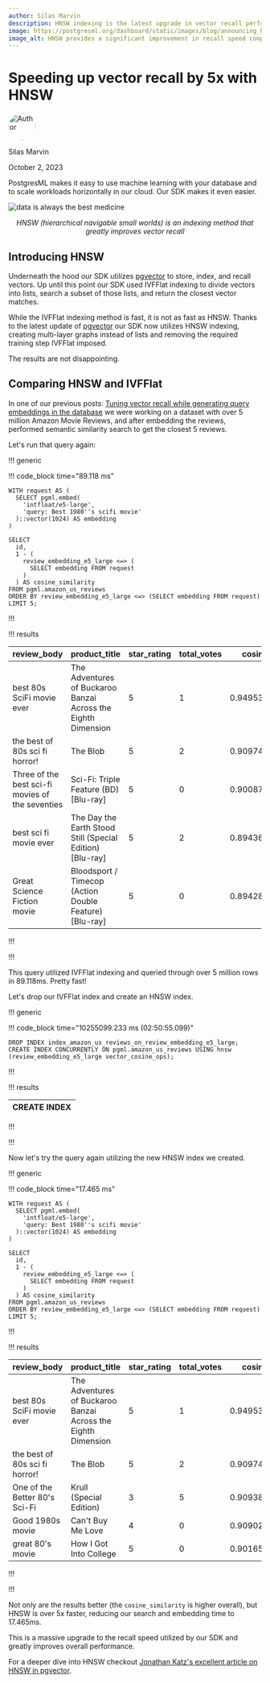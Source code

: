 ```yaml
---
author: Silas Marvin
description: HNSW indexing is the latest upgrade in vector recall performance. In this post we announce our updated SDK that utilizes HNSW indexing to give world class performance in vector search.
image: https://postgresml.org/dashboard/static/images/blog/announcing_hnsw_support.webp
image_alt: HNSW provides a significant improvement in recall speed compared to IVFFlat 
---
```


# Speeding up vector recall by 5x with HNSW

<div class="d-flex align-items-center mb-4">
  <img width="54px" height="54px" src="/dashboard/static/images/team/silas.jpg" style="border-radius: 50%;" alt="Author" />
  <div class="ps-3 d-flex justify-content-center flex-column">
    <p class="m-0">Silas Marvin</p>
    <p class="m-0">October 2, 2023</p>
  </div>
</div>

PostgresML makes it easy to use machine learning with your database and to scale workloads horizontally in our cloud. Our SDK makes it even easier.

<img src="/dashboard/static/images/blog/announcing_hnsw_support.webp" alt="data is always the best medicine" />
<center><p><i>HNSW (hierarchical navigable small worlds) is an indexing method that greatly improves vector recall</i></p></center>

## Introducing HNSW

Underneath the hood our SDK utilizes [pgvector](https://github.com/pgvector/pgvector) to store, index, and recall vectors. Up until this point our SDK used IVFFlat indexing to divide vectors into lists, search a subset of those lists, and return the closest vector matches.

While the IVFFlat indexing method is fast, it is not as fast as HNSW. Thanks to the latest update of [pgvector](https://github.com/pgvector/pgvector) our SDK now utilizes HNSW indexing, creating multi-layer graphs instead of lists and removing the required training step IVFFlat imposed.

The results are not disappointing.

## Comparing HNSW and IVFFlat

In one of our previous posts: [Tuning vector recall while generating query embeddings in the database](/blog/tuning-vector-recall-while-generating-query-embeddings-in-the-database) we were working on a dataset with over 5 million Amazon Movie Reviews, and after embedding the reviews, performed semantic similarity search to get the closest 5 reviews.

Let's run that query again:

!!! generic

!!! code_block time="89.118 ms"

```postgresql
WITH request AS (
  SELECT pgml.embed(
    'intfloat/e5-large',
    'query: Best 1980''s scifi movie'
  )::vector(1024) AS embedding
)

SELECT
  id,
  1 - (
    review_embedding_e5_large <=> (
      SELECT embedding FROM request
    )
  ) AS cosine_similarity
FROM pgml.amazon_us_reviews
ORDER BY review_embedding_e5_large <=> (SELECT embedding FROM request)
LIMIT 5;
```

!!!

!!! results

| review_body                                       | product_title                                                 | star_rating   | total_votes | cosine_similarity  
| ------------------------------------------------- | ------------------------------------------------------------- | ------------- | ----------- | ------------------ |
| best 80s SciFi movie ever                         | The Adventures of Buckaroo Banzai Across the Eighth Dimension | 5             | 1           | 0.9495371273162286 |
| the best of 80s sci fi  horror!                   | The Blob                                                      | 5             | 2           | 0.9097434758143605 |
| Three of the best sci-fi  movies of the seventies | Sci-Fi: Triple Feature (BD) [Blu-ray]                         | 5             | 0           | 0.9008723412875651 |
| best sci fi movie ever                            | The Day the Earth Stood Still (Special Edition) [Blu-ray]     | 5             | 2           | 0.8943620968858654 |
| Great Science Fiction movie                       | Bloodsport / Timecop (Action Double Feature) [Blu-ray]        | 5             | 0           | 0.894282454374093  |

!!!

!!!

This query utilized IVFFlat indexing and queried through over 5 million rows in 89.118ms. Pretty fast!

Let's drop our IVFFlat index and create an HNSW index.

!!! generic

!!! code_block time="10255099.233 ms (02:50:55.099)"

```postgresql
DROP INDEX index_amazon_us_reviews_on_review_embedding_e5_large;
CREATE INDEX CONCURRENTLY ON pgml.amazon_us_reviews USING hnsw (review_embedding_e5_large vector_cosine_ops);
```

!!!

!!! results

|CREATE INDEX|
|------------|

!!!

!!!

Now let's try the query again utilizing the new HNSW index we created.

!!! generic

!!! code_block time="17.465 ms"

```postgresql
WITH request AS (
  SELECT pgml.embed(
    'intfloat/e5-large',
    'query: Best 1980''s scifi movie'
  )::vector(1024) AS embedding
)

SELECT
  id,
  1 - (
    review_embedding_e5_large <=> (
      SELECT embedding FROM request
    )
  ) AS cosine_similarity
FROM pgml.amazon_us_reviews
ORDER BY review_embedding_e5_large <=> (SELECT embedding FROM request)
LIMIT 5;
```

!!!

!!! results

| review_body                       | product_title                                                 | star_rating   | total_votes | cosine_similarity  
| --------------------------------- | ------------------------------------------------------------- | ------------- | ----------- | ------------------ |
| best 80s SciFi movie ever         | The Adventures of Buckaroo Banzai Across the Eighth Dimension | 5             | 1           | 0.9495371273162286 |
| the best of 80s sci fi  horror!   | The Blob                                                      | 5             | 2           | 0.9097434758143605 |
| One of the Better 80's Sci-Fi     | Krull (Special Edition)                                       | 3             | 5           | 0.9093884940741694 |
| Good 1980s movie                  | Can't Buy Me Love                                             | 4             | 0           | 0.9090294438721961 |
| great 80's movie                  | How I Got Into College                                        | 5             | 0           | 0.9016508795301296 |

!!!

!!!

Not only are the results better (the `cosine_similarity` is higher overall), but HNSW is over 5x faster, reducing our search and embedding time to 17.465ms.

This is a massive upgrade to the recall speed utilized by our SDK and greatly improves overall performance.

For a deeper dive into HNSW checkout [Jonathan Katz's excellent article on HNSW in pgvector](https://jkatz05.com/post/postgres/pgvector-hnsw-performance/).

